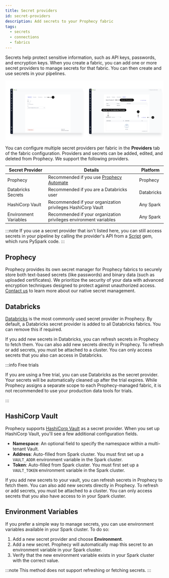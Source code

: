 ```yaml
---
title: Secret providers
id: secret-providers
description: Add secrets to your Prophecy fabric
tags:
  - secrets
  - connections
  - fabrics
---
```


Secrets help protect sensitive information, such as API keys, passwords, and encryption keys. When you create a fabric, you can add one or more secret providers to manage secrets for that fabric. You can then create and use secrets in your pipelines.

![secret_screen](img/Secret_provider_Screen.png)

You can configure multiple secret providers per fabric in the **Providers** tab of the fabric configuration. Providers and secrets can be added, edited, and deleted from Prophecy. We support the following providers.

| Secret Provider       | Details                                                                         | Platform   |
| --------------------- | ------------------------------------------------------------------------------- | ---------- |
| Prophecy              | Recommended if you use [Prophecy Automate](docs/administration/architecture.md) | Prophecy   |
| Databricks Secrets    | Recommended if you are a Databricks user                                        | Databricks |
| HashiCorp Vault       | Recommended if your organization privileges HashiCorp Vault                     | Any Spark  |
| Environment Variables | Recommended if your organization privileges environment variables               | Any Spark  |

:::note
If you use a secret provider that isn't listed here, you can still access secrets in your pipeline by calling the provider's API from a [Script](/engineers/script) gem, which runs PySpark code.
:::

## Prophecy

Prophecy provides its own secret manager for Prophecy fabrics to securely store both text-based secrets (like passwords) and binary data (such as uploaded certificates). We prioritize the security of your data with advanced encryption techniques designed to protect against unauthorized access. [Contact us](/getting-help) to learn more about our native secret management.

## Databricks

[Databricks](https://docs.databricks.com/en/security/secrets/index.html) is the most commonly used secret provider in Prophecy. By default, a Databricks secret provider is added to all Databricks fabrics. You can remove this if required.

If you add new secrets in Databricks, you can refresh secrets in Prophecy to fetch them. You can also add new secrets directly in Prophecy. To refresh or add secrets, you must be attached to a cluster. You can only access secrets that you also can access in Databricks.

:::info Free trials

If you are using a free trial, you can use Databricks as the secret provider. Your secrets will be automatically cleaned up after the trial expires. While Prophecy assigns a separate scope to each Prophecy-managed fabric, it is not recommended to use your production data tools for trials.

:::

## HashiCorp Vault

Prophecy supports [HashiCorp Vault](https://developer.hashicorp.com/vault/docs/what-is-vault) as a secret provider. When you set up HashiCorp Vault, you'll see a few additional configuration fields.

- **Namespace**: An optional field to specify the namespace within a multi-tenant Vault.
- **Address**: Auto-filled from Spark cluster. You must first set up a `VAULT_ADDR` environment variable in the Spark cluster.
- **Token**: Auto-filled from Spark cluster. You must first set up a `VAULT_TOKEN` environment variable in the Spark cluster.

If you add new secrets to your vault, you can refresh secrets in Prophecy to fetch them. You can also add new secrets directly in Prophecy. To refresh or add secrets, you must be attached to a cluster. You can only access secrets that you also have access to in your Spark cluster.

## Environment Variables

If you prefer a simple way to manage secrets, you can use environment variables available in your Spark cluster. To do so:

1. Add a new secret provider and choose **Environment**.
1. Add a new secret. Prophecy will automatically map this secret to an environment variable in your Spark cluster.
1. Verify that the new environment variable exists in your Spark cluster with the correct value.

:::note
This method does not support refreshing or fetching secrets.
:::
